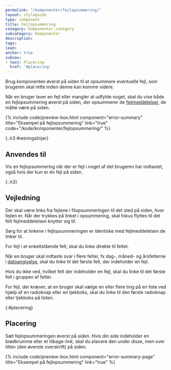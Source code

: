 ```yaml
---
permalink: "/komponenter/fejlopsummering/"
layout: styleguide
type: component
title: Fejlopsummering
category: Komponenter_category
subcategory: Komponenter
description: 
tags: 
lead: 
anchor: true
subnav:
- text: Placering
  href: '#placering'
---
```

<p class="font-lead">Brug komponenten øverst på siden til at opsummere eventuelle fejl, som brugeren skal rette inden denne kan komme videre.</p>

Når en bruger laver en fejl eller mangler at udfylde noget, skal du vise både en fejlopsummering øverst på siden, der opsummerer de <a href="/komponenter/fejlmeddelelser/">fejlmeddelelser</a>, de måtte være på siden.

{% include code/preview-box.html component="error-summary" title="Eksempel på fejlopsummering" link="true" code="/kode/komponenter/fejlopsummering/" %}

{:.h3 #retningslinjer}
## Anvendes til

Vis en fejlopsummering når der er fejl i noget af det brugeren har indtastet, også hvis der kun er én fejl på siden.

{:.h3}
## Vejledning

Der skal være links fra fejlene i filopsummeringen til det sted på siden, hvor fejlen er. Når der trykkes på linket i opsummering, skal fokus flyttes til det felt fejlmeddelelsen knytter sig til.

Sørg for at linkene i fejlopsummeringen er identiske med fejlmeddelelsen de linker til.

For fejl i et enkeltstående felt, skal du linke direkte til feltet.

Når en bruger skal indtaste svar i flere felter, fx dag-, måned- og årsfelterne i <a href="/komponenter/dato-felt/">datoangivelse</a>, skal du linke til det første felt, der indeholder en fejl.

Hvis du ikke ved, hvilket felt der indeholder en fejl, skal du linke til det første felt i gruppen af felter.

For fejl, der kræver, at en bruger skal vælge en eller flere ting på en liste ved hjælp af en radioknap eller en tjekboks, skal du linke til den første radioknap eller tjekboks på listen.

{:#placering}
## Placering
Sæt fejlopsummeringen øverst på siden. Hvis din side indeholder en brødkrumme eller et tilbage-link, skal du placere den under disse, men over titlen (den øverste overskrift) på siden.

{% include code/preview-box.html component="error-summary-page" title="Eksempel på fejlopsummering" link="true" %}
